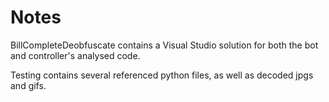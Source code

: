 # Notes

BillCompleteDeobfuscate contains a Visual Studio solution for both the bot and controller's analysed code.

Testing contains several referenced python files, as well as decoded jpgs and gifs.
